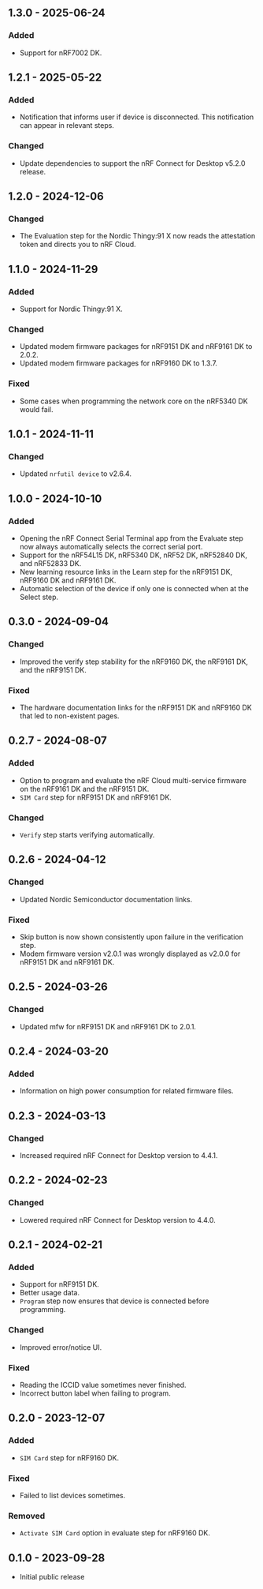 ## 1.3.0 - 2025-06-24

### Added

-   Support for nRF7002 DK.

## 1.2.1 - 2025-05-22

### Added

-   Notification that informs user if device is disconnected. This notification
    can appear in relevant steps.

### Changed

-   Update dependencies to support the nRF Connect for Desktop v5.2.0 release.

## 1.2.0 - 2024-12-06

### Changed

-   The Evaluation step for the Nordic Thingy:91 X now reads the attestation
    token and directs you to nRF Cloud.

## 1.1.0 - 2024-11-29

### Added

-   Support for Nordic Thingy:91 X.

### Changed

-   Updated modem firmware packages for nRF9151 DK and nRF9161 DK to 2.0.2.
-   Updated modem firmware packages for nRF9160 DK to 1.3.7.

### Fixed

-   Some cases when programming the network core on the nRF5340 DK would fail.

## 1.0.1 - 2024-11-11

### Changed

-   Updated `nrfutil device` to v2.6.4.

## 1.0.0 - 2024-10-10

### Added

-   Opening the nRF Connect Serial Terminal app from the Evaluate step now
    always automatically selects the correct serial port.
-   Support for the nRF54L15 DK, nRF5340 DK, nRF52 DK, nRF52840 DK, and nRF52833
    DK.
-   New learning resource links in the Learn step for the nRF9151 DK, nRF9160 DK
    and nRF9161 DK.
-   Automatic selection of the device if only one is connected when at the
    Select step.

## 0.3.0 - 2024-09-04

### Changed

-   Improved the verify step stability for the nRF9160 DK, the nRF9161 DK, and
    the nRF9151 DK.

### Fixed

-   The hardware documentation links for the nRF9151 DK and nRF9160 DK that led
    to non-existent pages.

## 0.2.7 - 2024-08-07

### Added

-   Option to program and evaluate the nRF Cloud multi-service firmware on the
    nRF9161 DK and the nRF9151 DK.
-   `SIM Card` step for nRF9151 DK and nRF9161 DK.

### Changed

-   `Verify` step starts verifying automatically.

## 0.2.6 - 2024-04-12

### Changed

-   Updated Nordic Semiconductor documentation links.

### Fixed

-   Skip button is now shown consistently upon failure in the verification step.
-   Modem firmware version v2.0.1 was wrongly displayed as v2.0.0 for nRF9151 DK
    and nRF9161 DK.

## 0.2.5 - 2024-03-26

### Changed

-   Updated mfw for nRF9151 DK and nRF9161 DK to 2.0.1.

## 0.2.4 - 2024-03-20

### Added

-   Information on high power consumption for related firmware files.

## 0.2.3 - 2024-03-13

### Changed

-   Increased required nRF Connect for Desktop version to 4.4.1.

## 0.2.2 - 2024-02-23

### Changed

-   Lowered required nRF Connect for Desktop version to 4.4.0.

## 0.2.1 - 2024-02-21

### Added

-   Support for nRF9151 DK.
-   Better usage data.
-   `Program` step now ensures that device is connected before programming.

### Changed

-   Improved error/notice UI.

### Fixed

-   Reading the ICCID value sometimes never finished.
-   Incorrect button label when failing to program.

## 0.2.0 - 2023-12-07

### Added

-   `SIM Card` step for nRF9160 DK.

### Fixed

-   Failed to list devices sometimes.

### Removed

-   `Activate SIM Card` option in evaluate step for nRF9160 DK.

## 0.1.0 - 2023-09-28

-   Initial public release
